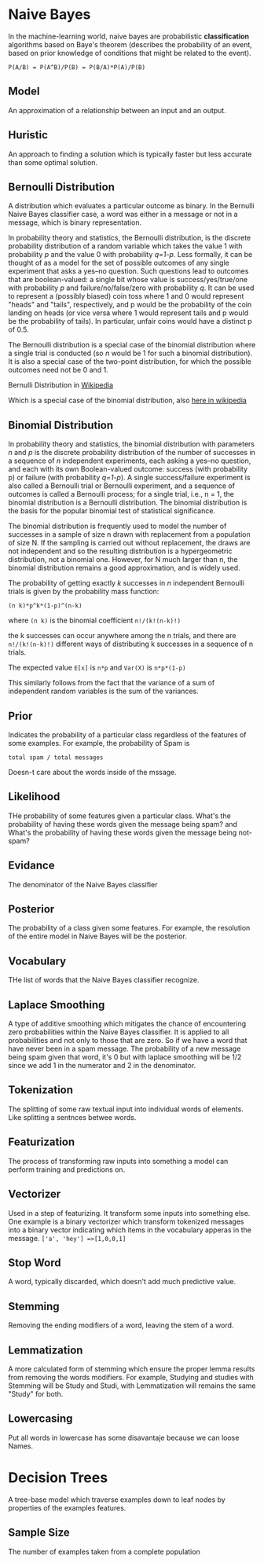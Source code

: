 # Naive Bayes

In the machine-learning world, naive bayes are probabilistic **classification** algorithms based on Baye's theorem (describes the probability of an event, based on prior knowledge of conditions that might be related to the event).

`P(A/B) = P(A^B)/P(B) = P(B/A)*P(A)/P(B)`

## Model

An approximation of a relationship between an input and an output.

## Huristic

An approach to finding a solution which is typically faster but less accurate than some optimal solution.

## Bernoulli Distribution

A distribution which evaluates a particular outcome as binary. In the Bernulli Naive Bayes classifier case, a word was either in a message or not in a message, which is binary representation.

In probability theory and statistics, the Bernoulli distribution, is the discrete probability distribution of a random variable which takes the value 1 with probability *p* and the value 0 with probability *q=1-p*. Less formally, it can be thought of as a model for the set of possible outcomes of any single experiment that asks a yes–no question. Such questions lead to outcomes that are boolean-valued: a single bit whose value is success/yes/true/one with probability *p* and failure/no/false/zero with probability *q*. It can be used to represent a (possibly biased) coin toss where 1 and 0 would represent "heads" and "tails", respectively, and p would be the probability of the coin landing on heads (or vice versa where 1 would represent tails and p would be the probability of tails). In particular, unfair coins would have a distinct p of 0.5.

The Bernoulli distribution is a special case of the binomial distribution where a single trial is conducted (so *n* would be 1 for such a binomial distribution). It is also a special case of the two-point distribution, for which the possible outcomes need not be 0 and 1.

Bernulli Distribution in [Wikipedia](https://en.wikipedia.org/wiki/Bernoulli_distribution)

Which is a special case of the binomial distribution, also [here in wikipedia](https://en.wikipedia.org/wiki/Binomial_distribution)

## Binomial Distribution

In probability theory and statistics, the binomial distribution with parameters *n* and *p* is the discrete probability distribution of the number of successes in a sequence of *n* independent experiments, each asking a yes–no question, and each with its own Boolean-valued outcome: success (with probability p) or failure (with probability *q=1-p*). A single success/failure experiment is also called a Bernoulli trial or Bernoulli experiment, and a sequence of outcomes is called a Bernoulli process; for a single trial, i.e., n = 1, the binomial distribution is a Bernoulli distribution. The binomial distribution is the basis for the popular binomial test of statistical significance.

The binomial distribution is frequently used to model the number of successes in a sample of size n drawn with replacement from a population of size N. If the sampling is carried out without replacement, the draws are not independent and so the resulting distribution is a hypergeometric distribution, not a binomial one. However, for N much larger than n, the binomial distribution remains a good approximation, and is widely used.

The probability of getting exactly *k* successes in *n* independent Bernoulli trials is given by the probability mass function:

`(n k)*p^k*(1-p)^(n-k)`

where `(n k)` is the binomial coefficient `n!/(k!(n-k)!)`

the k successes can occur anywhere among the n trials, and there are `n!/(k!(n-k)!)` different ways of distributing k successes in a sequence of n trials.

The expected value `E[x]` is `n*p` and `Var(X)` is `n*p*(1-p)`

This similarly follows from the fact that the variance of a sum of independent random variables is the sum of the variances.

## Prior

Indicates the probability of a particular class regardless of the features of some examples. For example, the probability of Spam is 

`total spam / total messages`

Doesn-t care about the words inside of the mssage.

## Likelihood

THe probability of some features given a particular class. What's the probability of having these words given the message being spam? and What's the probability of having these words given the message being not-spam?

## Evidance

The denominator of the Naive Bayes classifier

## Posterior

The probability of a class given some features. For example, the resolution of the entire model in Naive Bayes will be the posterior.

## Vocabulary

THe list of words that the Naive Bayes classifier recognize.

## Laplace Smoothing

A type of additive smoothing which mitigates the chance of encountering zero probabilities within the Naive Bayes classifier. It is applied to all probabilities and not only to those that are zero. So if we have a word that have never been in a spam message. The probability of a new message being spam given that word, it's 0 but with laplace smoothing will be 1/2 since we add 1 in the numerator and 2 in the denominator. 

## Tokenization

The splitting of some raw textual input into individual words of elements. Like splitting a sentnces betwee words.

## Featurization

The process of transforming raw inputs into something a model can perform training and predictions on.

## Vectorizer

Used in a step of featurizing. It transform some inputs into something else. One example is a binary vectorizer which transform tokenized messages into a binary vector indicating which items in the vocabulary apperas in the message. `['a', 'hey'] =>[1,0,0,1]`

## Stop Word

A word, typically discarded, which doesn't add much predictive value.

## Stemming

Removing the ending modifiers of a word, leaving the stem of a word.

## Lemmatization

A more calculated form of stemming which ensure the proper lemma results from removing the words modifiers.
For example, Studying and studies with Stemming will be Study and Studi, with Lemmatization will remains the same "Study" for both.

## Lowercasing

Put all words in lowercase has some disavantaje because we can loose Names.


# Decision Trees

A tree-base model which traverse examples down to leaf nodes by properties of the examples features.

## Sample Size

The number of examples taken from a complete population